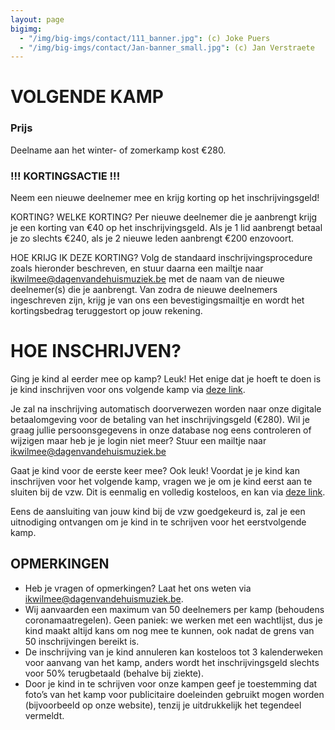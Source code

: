 ```yaml
---
layout: page
bigimg:
  - "/img/big-imgs/contact/111_banner.jpg": (c) Joke Puers
  - "/img/big-imgs/contact/Jan-banner_small.jpg": (c) Jan Verstraete
---
```


# VOLGENDE KAMP

<div id="kampen"></div>

<script>
(function() {
  const startEditie = 119; // Winter 2025 is 119e editie
  const now = new Date();
  let jaar = 2025;
  let editie = startEditie;
  let kampen = [];

  function winter(y, nr) {
    return {
      editie: nr,
      type: "winter",
      start: new Date(y, 11, 25), // december (11)
      einde: new Date(y, 11, 31),
      startTijd: "14h00",
      eindTijd: "12h00",
      plaats: "Lokeren (Domein Verloren Bos)",
      extra: ""
    };
  }

  function zomer(y, nr) {
    return {
      editie: nr,
      type: "zomer",
      start: new Date(y, 7, 1), // augustus (7)
      einde: new Date(y, 7, 8),
      startTijd: "16h00",
      eindTijd: "12h00",
      plaats: "Merelbeke (Domein Ten Berg)",
      extra: " Het concert gaat eveneens door in Domein Ten Berg, op 7 augustus om 16h00."
    };
  }

  // Bouw een lijst van kampen vooruit
  let type = "winter";
  while (kampen.length < 20) {
    if (type === "winter") {
      kampen.push(winter(jaar, editie));
      jaar++;
      type = "zomer";
    } else {
      kampen.push(zomer(jaar, editie));
      editie++;
      type = "winter";
    }
  }

  // Zoek eerstvolgende kamp
  let nextIndex = kampen.findIndex(k => k.start > now);
  if (nextIndex === -1) nextIndex = 0;

  const volgende = kampen[nextIndex];
  const daarna = kampen[nextIndex + 1];

  function formatKamp(k) {
    const maandNaam = (k.type === "winter") ? "december" : "augustus";
    return `<strong>De ${k.editie}e Dagen van de Huismuziek</strong> gaan door van ${k.start.getDate()} ${maandNaam} ${k.start.getFullYear()} (${k.startTijd}) tot en met ${k.einde.getDate()} ${maandNaam} ${k.einde.getFullYear()} (${k.eindTijd}) in ${k.plaats}.${k.extra}`;
  }

  document.getElementById("kampen").innerHTML = `
    <p>${formatKamp(volgende)}</p>
    <p>${formatKamp(daarna)}</p>
  `;
})();
</script>

### Prijs
Deelname aan het winter- of zomerkamp kost €280. 

### !!! KORTINGSACTIE !!!
Neem een nieuwe deelnemer mee en krijg korting op het inschrijvingsgeld! 

KORTING? WELKE KORTING?
Per nieuwe deelnemer die je aanbrengt krijg je een korting van €40 op het inschrijvingsgeld. 
Als je 1 lid aanbrengt betaal je zo slechts €240, als je 2 nieuwe leden aanbrengt €200 enzovoort.

HOE KRIJG IK DEZE KORTING?
Volg de standaard inschrijvingsprocedure zoals hieronder beschreven, en stuur daarna een mailtje naar ikwilmee@dagenvandehuismuziek.be met de naam van de nieuwe deelnemer(s) die je aanbrengt. Van zodra de nieuwe deelnemers ingeschreven zijn, krijg je van ons een bevestigingsmailtje en wordt het kortingsbedrag teruggestort op jouw rekening.


# HOE INSCHRIJVEN?
Ging je kind al eerder mee op kamp? Leuk!
Het enige dat je hoeft te doen is je kind inschrijven voor ons volgende kamp via [deze link](https://app.assistonline.eu/mvc/activity?key=6b8c4ec5-56a6-402e-82fb-6c645b2fe288). 

Je zal na inschrijving automatisch doorverwezen worden naar onze digitale betaalomgeving voor de betaling van het inschrijvingsgeld (€280).
Wil je graag jullie persoonsgegevens in onze database nog eens controleren of wijzigen maar heb je je login niet meer? Stuur een mailtje naar ikwilmee@dagenvandehuismuziek.be

Gaat je kind voor de eerste keer mee? Ook leuk!
Voordat je je kind kan inschrijven voor het volgende kamp, vragen we je om je kind eerst aan te sluiten bij de vzw. Dit is eenmalig en volledig kosteloos, en kan via [deze link](https://www.mijnassist.be/NL/3d894289-0304-4cb7-9e7c-07b6f9ec7c8a/waitinglist/subscribe).

Eens de aansluiting van jouw kind bij de vzw goedgekeurd is, zal je een uitnodiging ontvangen om je kind in te schrijven voor het eerstvolgende kamp.

## OPMERKINGEN
* Heb je vragen of opmerkingen? Laat het ons weten via ikwilmee@dagenvandehuismuziek.be.
* Wij aanvaarden een maximum van 50 deelnemers per kamp (behoudens coronamaatregelen). Geen paniek: we werken met een wachtlijst, dus je kind maakt altijd kans om nog mee te kunnen, ook nadat de grens van 50 inschrijvingen bereikt is.
* De inschrijving van je kind annuleren kan kosteloos tot 3 kalenderweken voor aanvang van het kamp, anders wordt het inschrijvingsgeld slechts voor 50% terugbetaald (behalve bij ziekte).
* Door je kind in te schrijven voor onze kampen geef je toestemming dat foto’s van het kamp voor publicitaire doeleinden gebruikt mogen worden (bijvoorbeeld op onze website), tenzij je uitdrukkelijk het tegendeel vermeldt.
